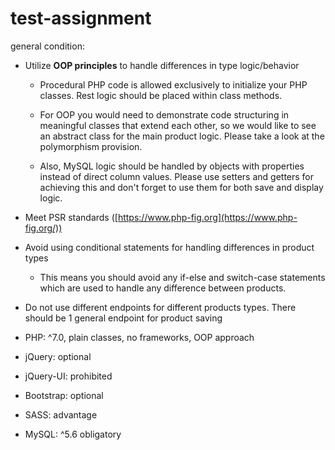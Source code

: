 # test-assignment

general condition:

- Utilize **OOP principles** to handle differences in type logic/behavior

    - Procedural PHP code is allowed exclusively to initialize your PHP classes. Rest logic should be placed within class methods.

    - For OOP you would need to demonstrate code structuring in meaningful classes that extend each other, so we would like to see an abstract class for the main product logic. Please take a look at the polymorphism provision.

    - Also, MySQL logic should be handled by objects with properties instead of direct column values. Please use setters and getters for achieving this and don't forget to use them for both save and display logic.


- Meet PSR standards ([https://www.php-fig.org](https://www.php-fig.org/))


- Avoid using conditional statements for handling differences in product types
    - This means you should avoid any if-else and switch-case statements which are used to handle any difference between products.


- Do not use different endpoints for different products types. There should be 1 general endpoint for product saving
<!-- si riferisce ai prodotti salvati dal client? or the database endpoint? -->

- PHP: ^7.0, plain classes, no frameworks, OOP approach

- jQuery: optional

- jQuery-UI: prohibited

- Bootstrap: optional

- SASS: advantage

- MySQL: ^5.6 obligatory
 


 <!-- 
 PRODUCT LIST page display the product chosen. It is displayed the product added in carousel format 
 ADD PRODUCT page give the option to add product to the database choose product, one at time.
  -->
